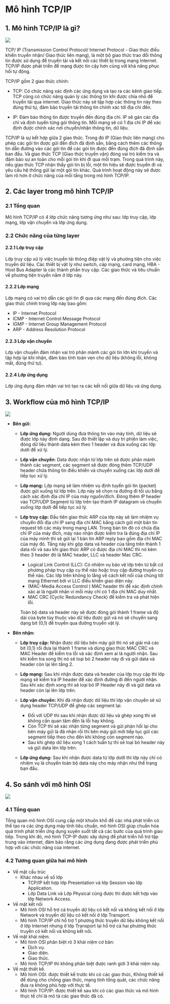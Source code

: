 # Mô hình TCP/IP
## 1. Mô hình TCP/IP là gì?
![](https://cdn2.hubspot.net/hubfs/7414578/Imported_Blog_Media/TCP-Stack.png)

TCP/ IP (Transmission Control Protocol/ Internet Protocol - Giao thức điều khiển truyền nhận/ Giao thức liên mạng), là một bộ giao thức trao đổi thông tin được sử dụng để truyền tải và kết nối các thiết bị trong mạng Internet. TCP/IP được phát triển để mạng được tin cậy hơn cùng với khả năng phục hồi tự động.

TCP/IP gồm 2 giao thức chính:

- TCP: Có chức năng xác định các ứng dụng và tạo ra các kênh giao tiếp. TCP cũng có chức năng quản lý các thông tin khi được chia nhỏ để truyền tải qua internet. Giao thức này sẽ tập hợp các thông tin này theo đúng thứ tự, đảm bảo truyền tải thông tin chính xác tới địa chỉ đến.

- IP: Đảm bảo thông tin được truyền đến đúng địa chỉ. IP sẽ gán các địa chỉ và định tuyến từng gói thông tin. Mỗi mạng sẽ có 1 địa chỉ IP để xác định được chính xác nơi chuyển/nhận thông tin, dữ liệu.

TCP/IP là sự kết hợp giữa 2 giao thức. Trong đó IP (Giao thức liên mạng) cho phép các gói tin được gửi đến đích đã định sẵn, bằng cách thêm các thông tin dẫn đường vào các gói tin để các gói tin được đến đúng đích đã định sẵn ban đầu. Và giao thức TCP (Giao thức truyền vận) đóng vai trò kiểm tra và đảm bảo sự an toàn cho mỗi gói tin khi đi qua mỗi trạm. Trong quá trình này, nếu giao thức TCP nhận thấy gói tin bị lỗi, một tín hiệu sẽ được truyền đi và yêu cầu hệ thống gửi lại một gói tin khác. Quá trình hoạt động này sẽ được làm rõ hơn ở chức năng của mỗi tầng trong mô hình TCP/IP.
## 2. Các layer trong mô hình TCP/IP
### 2.1 Tổng quan
Mô hình TCP/IP có 4 lớp chức năng tương ứng như sau: lớp truy cập, lớp mạng, lớp vận chuyển và lớp ứng dụng.
### 2.2 Chức năng của từng layer
#### 2.2.1 Lớp truy cập
Lớp truy cập xử lý việc truyền tải thông điệp vật lý và phương tiện cho việc truyền dữ liệu. Các thiết bị vật lý như switch, cáp mạng, card mạng, HBA - Host Bus Adapter là các thành phần truy cập. Các giao thức và tiêu chuẩn về phương tiện truyền nằm ở lớp này.
#### 2.2.2 Lớp mạng
Lớp mạng có vai trò dẫn các gói tin đi qua các mạng đến đúng đích. Các giao thức chính trong lớp này bao gồm:
- IP - Internet Protocol
- ICMP - Internet Control Message Protocol
- IGMP - Internet Group Management Protocol
- ARP - Address Resolution Protocol
#### 2.2.3 Lớp vận chuyển
Lớp vận chuyển đảm nhận vai trò phân mảnh các gói tin lớn khi truyền và tập hợp lại khi nhận, đảm bảo tính toàn vẹn cho dữ liệu (không lỗi, không mất, đúng thứ tự).
#### 2.2.4 Lớp ứng dụng
Lớp ứng dụng đảm nhận vai trò tạo ra các kết nối giữa dữ liệu và ứng dụng. 
## 3. Workflow của mô hình TCP/IP
![](https://raw.githubusercontent.com/ducthien1998/system-intership/main/ThienBD/01.CCNA/imgs/4.png)
- **Bên gửi:**

  - **Lớp ứng dụng:** Người dùng đưa thông tin vào máy tính, dữ liệu sẽ được lớp này định dạng. Sau đó thiết lập và duy trì phiên làm việc, đóng dữ liệu thành data kèm theo 1 header và đưa xuống các lớp dưới để xử lý.
  - **Lớp vận chuyển**: Data được nhận từ lớp trên sẽ được phân mảnh thành các segment, các segment sẽ được đóng thêm TCP/UDP header chứa thông tin điều khiển và chuyển xuống các lớp dưới để tiếp tục xử lý.
  - **Lớp mạng:** Lớp mạng sẽ làm nhiệm vụ định tuyến gói tin (packet) được gửi xuống từ lớp trên. Lớp này sẽ chọn ra đường đi tối ưu bằng cách xác định địa chỉ IP của máy nguồn/đích. Đóng thêm IP header vào TCP/UDP Segment từ lớp trên tạo thành IP datagram và chuyển xuống lớp dưới để tiếp tục xử lý.
  - **Lớp truy cập:** Đầu tiên giao thức ARP của lớp này sẽ làm nhiệm vụ chuyển đổi địa chỉ IP sang địa chỉ MAC bằng cách gửi một bản tin request tới các máy trong mạng LAN. Trong bản tin đó có chứa địa chỉ IP của máy đích, máy nào nhận được kiểm tra là đúng địa chỉ IP của máy mình thì sẽ gửi lại 1 bản tin ARP reply bao gồm địa chỉ MAC của máy đó. Tầng này khi gộp data và header của tầng trên thành 1 data rồi và sau khi giao thức ARP có được địa chỉ MAC thì nó kèm theo 3 header đó là MAC header, LLC và header Mac CRC.
      - Logical Link Control (LLC): Có nhiệm vụ bảo vệ lớp trên từ bất cứ phương pháp truy cập cụ thể nào hoặc truy cập đường truyền cụ thể nào. Các lớp trên không lo lắng về cách kết nối của chúng tới mạng Ethernet bởi vì LLC điều khiển giao diện này.
      - (MAC-Media Access Control ) MAC header thì để xác định chính xác ai là người nhận vì mỗi máy chỉ có 1 địa chỉ MAC duy nhất.
      - MAC CRC (Cyclic Redundancy Check) để kiểm tra và phát hiện lỗi.

    Toàn bộ data và header này sẽ được đóng gói thành 1 frame và độ dài của byte tùy thuộc vào dữ liệu được gửi và nó sẽ chuyển sang dạng bit (0,1) để truyền qua đường truyền vật lý.
- **Bên nhận:**

   - **Lớp truy cập:** Nhận được dữ liệu bên máy gửi thì nó sẽ giải mã các bit (0,1) rồi đưa lại thành 1 frame và dùng giao thức MAC CRC và MAC Header để kiểm tra lỗi và xác định xem ai là người nhận. Sau khi kiểm tra xong thì nó sẽ loại bỏ 2 header này đi và gửi data và header còn lại lên tầng 2.

   - **Lớp mạng:** Sau khi nhận được data và header của lớp truy cập thì lớp mạng sẽ kiểm tra IP header để xác định đường đi đến người nhận. Sau khi xác định xong thì sẽ loại bỏ IP Header này đi và gửi data và header còn lại lên lớp trên.
   - **Lớp vận chuyển:** Khi đã nhận được dữ liệu thì lớp vận chuyển sẽ sử dụng header TCP/UDP để ghép các segment lại.
      - Đối với UDP thì sau khi nhận được dữ liệu và ghép xong thì sẽ không cần quan tâm đến là lỗi hay không.
      - Còn TCP thì sẽ xác nhận từng segment và gửi phản hổi lại cho bên máy gửi là đã nhận rồi thì bên máy gửi mới tiếp tục gửi các segment tiếp theo cho đến khi không còn segment nào.
      - Sau khi ghép dữ liệu xong 1 cách tuần tự thì sẽ loại bỏ header này và gửi data lên lớp trên.
    - **Lớp ứng dụng:** Sau khi nhận được data từ lớp dưới thì lớp này chỉ có nhiệm vụ là chuyển toàn bộ data này cho máy nhận như thể trạng bạn đầu.





## 4. So sánh với mô hình OSI
![](https://cdn2.hubspot.net/hubfs/7414578/Imported_Blog_Media/TCP-OSI.png)

### 4.1 Tổng quan
Tổng quan mô hình OSI cung cấp một khuôn khổ để các nhà phát triển có thể tạo ra các ứng dụng máy tính tiêu chuẩn, mô hình OSI giúp chuẩn hóa quá trình phát triển ứng dụng xuyên suốt tất cả các bước của quá trình giao tiếp. Trong khi đó, mô hình TCP-IP được xây dựng để phát triển hỗ trợ tập trung vào internet, đảm bảo rằng các ứng dụng đang được phát triển phù hợp với các chức năng của internet.
### 4.2 Tương quan giữa hai mô hình
- Về mặt cấu trúc
   - Khác nhau về số lớp
     - TCP/IP kết hợp lớp Presentation và lớp Session vào lớp Application.
     - Lớp Data Link và Lớp Physical cũng được thì được kết hợp vào lớp Network Access.
- Về mặt kết nối
   - Mô hình OSI hỗ trợ cả truyền dữ liệu có kết nối và không kết nối ở lớp Network và truyền dữ liệu có kết nối ở lớp Transport.
   - Mô hình TCP/IP chỉ hỗ trợ 1 phương thức truyền dữ liệu không kết nối ở lớp Internet nhưng ở lớp Transport lại hỗ trợ cả hai phương thức truyền có kết nối và không kết nối.
- Về mặt khái niệm.
   - Mô hình OSI phân biệt rõ 3 khái niệm cơ bản:
     - Dịch vụ.
     - Giao diện.
     - Giao thức.
   - Mô hình TCP/IP thì không phân biệt được ranh giới 3 khái niệm này.
 - Về mặt thiết kế.
   - Mô hình OSI: được thiết kế trước khi có các giao thức, Không thiết kế để dùng cho chồng giao thức, mang tính tổng quát, các chức năng đưa ra không phù hợp với thực tế.
   - Mô hình TCP/IP: được thiết kế sau khi có các giao thức và mô hình thực tế chỉ là mô tả các giao thức đã có.